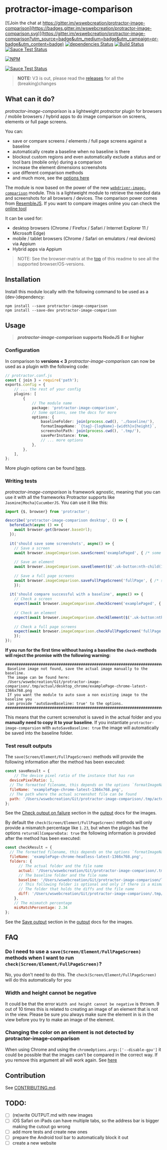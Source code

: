 protractor-image-comparison
==========

[![Join the chat at https://gitter.im/wswebcreation/protractor-image-comparison](https://badges.gitter.im/wswebcreation/protractor-image-comparison.svg)](https://gitter.im/wswebcreation/protractor-image-comparison?utm_source=badge&utm_medium=badge&utm_campaign=pr-badge&utm_content=badge) [![dependencies Status](https://david-dm.org/wswebcreation/protractor-image-comparison/status.svg)](https://david-dm.org/wswebcreation/protractor-image-comparison) [![Build Status](https://travis-ci.org/wswebcreation/protractor-image-comparison.svg?branch=master)](https://travis-ci.org/wswebcreation/protractor-image-comparison) [![Sauce Test Status](https://saucelabs.com/buildstatus/wswebcreation-nl)](https://saucelabs.com/u/wswebcreation-nl)

[![NPM](https://nodei.co/npm/protractor-image-comparison.png)](https://nodei.co/npm/protractor-image-comparison/)

[![Sauce Test Status](https://saucelabs.com/browser-matrix/wswebcreation-nl.svg)](https://saucelabs.com/u/wswebcreation-nl)

> **NOTE:** V3 is out, please read the [releases](https://github.com/wswebcreation/protractor-image-comparison/releases) for all the (breaking)changes

## What can it do?
*protractor-image-comparison* is a lightweight *protractor* plugin for browsers / mobile browsers / hybrid apps to do image comparison on screens, elements or full page screens.

You can:

- save or compare screens / elements / full page screens against a baseline
- automatically create a baseline when no baseline is there
- blockout custom regions and even automatically exclude a status and or tool bars (mobile only) during a comparison
- increase the element dimensions screenshots
- use different comparison methods
- and much more, see the [options here](./docs/OPTIONS.md)

The module is now based on the power of the new [`webdriver-image-comparison`](https://github.com/wswebcreation/webdriver-image-comparison) module. This is a lightweight module to retrieve the needed data and screenshots for all browsers / devices.
The comparison power comes from [ResembleJS](https://github.com/Huddle/Resemble.js). If you want to compare images online you can check the [online tool](https://huddleeng.github.io/Resemble.js/)


It can be used for:

- desktop browsers (Chrome / Firefox / Safari / Internet Explorer 11 / Microsoft Edge)
- mobile / tablet browsers (Chrome / Safari on emulators / real devices) via Appium
- Hybrid apps via Appium

> NOTE: See the browser-matrix at the [top](./README.md#protractor-image-comparison) of this readme to see all the supported browser/OS-versions.

## Installation
Install this module locally with the following command to be used as a (dev-)dependency:

```shell
npm install --save protractor-image-comparison
npm install --save-dev protractor-image-comparison
```

## Usage
> ***protractor-image-comparison* supports NodeJS 8 or higher** 

### Configuration
 
In comparison to **versions < 3** *protractor-image-comparison* can now be used as a plugin with the following code:

```typescript
// protractor.conf.js
const { join } = require('path');
exports.config = {
	// ... the rest of your config
	plugins: [
		{
			// The module name
			package: 'protractor-image-comparison',
			// Some options, see the docs for more
			options: {
				baselineFolder: join(process.cwd(), './baseline/'),
				formatImageName: `{tag}-{logName}-{width}x{height}`,
				screenshotPath: join(process.cwd(), '.tmp/'),
				savePerInstance: true,
				// ... more options
			},
		},
	],
};
```

More plugin options can be found [here](./docs/OPTIONS.md#plugin-options).

### Writing tests
*protractor-image-comparison* is framework agnostic, meaning that you can use it with all the frameworks Protractor supports like `Jasmine|Mocha|CucumberJS`. 
You can use it like this:

```typescript
import {$, browser} from 'protractor';

describe('protractor-image-comparison desktop', () => {
  beforeEach(async () => {
    await browser.get(browser.baseUrl);
  });
  
  it('should save some screenshots', async() => {
  	// Save a screen
  	await browser.imageComparison.saveScreen('examplePaged', { /* some options*/ });
  	
  	// Save an element
  	await browser.imageComparison.saveElement($('.uk-button:nth-child(1)'), 'firstButtonElement', { /* some options*/ });
  	
  	// Save a full page screens
  	await browser.imageComparison.saveFullPageScreen('fullPage', { /* some options*/ });
	});
  
  it('should compare successful with a baseline', async() => {
  	// Check a screen
  	expect(await browser.imageComparison.checkScreen('examplePaged', { /* some options*/ })).toEqual(0);
  	
  	// Check an element
  	expect(await browser.imageComparison.checkElement($('.uk-button:nth-child(1)'), 'firstButtonElement', { /* some options*/ })).toEqual(0);
  	
  	// Check a full page screens
  	expect(await browser.imageComparison.checkFullPageScreen('fullPage', { /* some options*/ })).toEqual(0);
	});
});
``` 

**If you run for the first time without having a baseline the `check`-methods will reject the promise with the following warning:**

```shell
#####################################################################################
 Baseline image not found, save the actual image manually to the baseline.
 The image can be found here:
 /Users/wswebcreation/Git/protractor-image-comparison/.tmp/actual/desktop_chrome/examplePage-chrome-latest-1366x768.png
 If you want the module to auto save a non existing image to the baseline you
 can provide 'autoSaveBaseline: true' to the options.
#####################################################################################

```

This means that the current screenshot is saved in the actual folder and you **manually need to copy it to your baseline**.
If you instantiate `protractor-image-comparsion` with `autoSaveBaseline: true` the image will automatically be saved into the baseline folder.

### Test result outputs
The `save(Screen/Element/FullPageScreen)` methods will provide the following information after the method has been executed:

```js
const saveResult = { 
	// The device pixel ratio of the instance that has run
  devicePixelRatio: 1,
  // The formatted filename, this depends on the options `formatImageName`
  fileName: 'examplePage-chrome-latest-1366x768.png',
  // The path where the actual screenshot file can be found
  path: '/Users/wswebcreation/Git/protractor-image-comparison/.tmp/actual/desktop_chrome',
};
```

See the [Check output on failure](./docs/OUTPUT.md#check-output-on-failure) section in the [output](./docs/OUTPUT.md) docs for the images.

By default the `check(Screen/Element/FullPageScreen)` methods will only provide a mismatch percentage like `1.23`, but when the plugin has the options `returnAllCompareData: true` the following information is provided after the method has been executed:

```js
const checkResult = {  
  // The formatted filename, this depends on the options `formatImageName`
  fileName: 'examplePage-chrome-headless-latest-1366x768.png',
  folders: {
      // The actual folder and the file name
      actual: '/Users/wswebcreation/Git/protractor-image-comparison/.tmp/actual/desktop_chrome/examplePage-chrome-headless-latest-1366x768.png',
      // The baseline folder and the file name
      baseline: '/Users/wswebcreation/Git/protractor-image-comparison/localBaseline/desktop_chrome/examplePage-chrome-headless-latest-1366x768.png',
      // This following folder is optional and only if there is a mismatch
      // The folder that holds the diffs and the file name
      diff: '/Users/wswebcreation/Git/protractor-image-comparison/.tmp/diff/desktop_chrome/examplePage-chrome-headless-latest-1366x768.png',
    },
    // The mismatch percentage
    misMatchPercentage: 2.34
};
```

See the [Save output](./docs/OUTPUT.md#save-output) section in the [output](./docs/OUTPUT.md) docs for the images.

## FAQ
### Do I need to use a `save(Screen/Element/FullPageScreen)` methods when I want to run `check(Screen/Element/FullPageScreen)`?
No, you don't need to do this. The `check(Screen/Element/FullPageScreen)` will do this automatically for you

### Width and height cannot be negative
It could be that the error `Width and height cannot be negative` is thrown. 9 out of 10 times this is related to creating an image of an element that is not in the view. Please be sure you always make sure the element in is in the view before you try to make an image of the element.

### Changing the color on an element is not detected by protractor-image-comparison
When using Chrome and using the `chromeOptions.args:['--disable-gpu']` it could be possible that the images can't be compared in the correct way. If you remove this argument all will work again. See [here](https://github.com/wswebcreation/protractor-image-comparison/issues/33#issuecomment-333409063)

## Contribution
See [CONTRIBUTING.md](./docs/CONTRIBUTING.md).

## TODO:
- [ ] (re)write OUTPUT.md with new images
- [ ] iOS Safari on iPads can have multiple tabs, so the address bar is bigger making the cutout go wrong
- [ ] add more tests and create new ones
- [ ] prepare the Android tool bar to automatically block it out
- [ ] create a new website
